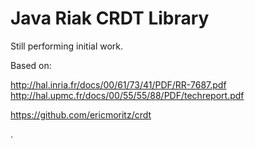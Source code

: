 Java Riak CRDT Library
=========

Still performing initial work.

Based on:

http://hal.inria.fr/docs/00/61/73/41/PDF/RR-7687.pdf
http://hal.upmc.fr/docs/00/55/55/88/PDF/techreport.pdf

https://github.com/ericmoritz/crdt

.
